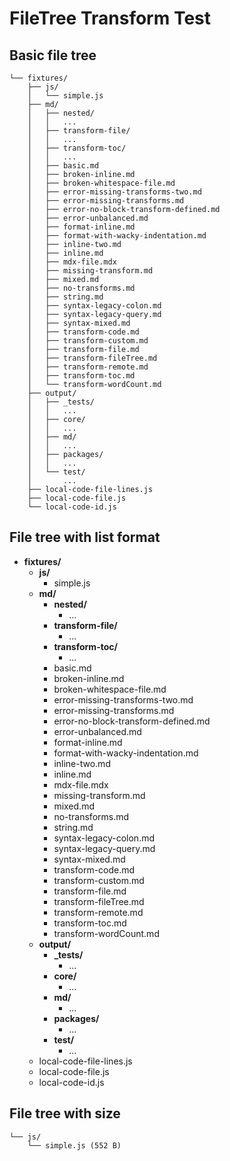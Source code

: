 # FileTree Transform Test

## Basic file tree

<!-- docs fileTree src="../../fixtures" maxDepth=2 -->
```
└── fixtures/
    ├── js/
    │   └── simple.js
    ├── md/
    │   ├── nested/
    │   │   ...
    │   ├── transform-file/
    │   │   ...
    │   ├── transform-toc/
    │   │   ...
    │   ├── basic.md
    │   ├── broken-inline.md
    │   ├── broken-whitespace-file.md
    │   ├── error-missing-transforms-two.md
    │   ├── error-missing-transforms.md
    │   ├── error-no-block-transform-defined.md
    │   ├── error-unbalanced.md
    │   ├── format-inline.md
    │   ├── format-with-wacky-indentation.md
    │   ├── inline-two.md
    │   ├── inline.md
    │   ├── mdx-file.mdx
    │   ├── missing-transform.md
    │   ├── mixed.md
    │   ├── no-transforms.md
    │   ├── string.md
    │   ├── syntax-legacy-colon.md
    │   ├── syntax-legacy-query.md
    │   ├── syntax-mixed.md
    │   ├── transform-code.md
    │   ├── transform-custom.md
    │   ├── transform-file.md
    │   ├── transform-fileTree.md
    │   ├── transform-remote.md
    │   ├── transform-toc.md
    │   └── transform-wordCount.md
    ├── output/
    │   ├── _tests/
    │   │   ...
    │   ├── core/
    │   │   ...
    │   ├── md/
    │   │   ...
    │   ├── packages/
    │   │   ...
    │   └── test/
    │       ...
    ├── local-code-file-lines.js
    ├── local-code-file.js
    └── local-code-id.js
```
<!-- /docs -->

## File tree with list format

<!-- docs fileTree src="../../fixtures" maxDepth=2 format="list" -->
- **fixtures/**
  - **js/**
    - simple.js
  - **md/**
    - **nested/**
      - ...
    - **transform-file/**
      - ...
    - **transform-toc/**
      - ...
    - basic.md
    - broken-inline.md
    - broken-whitespace-file.md
    - error-missing-transforms-two.md
    - error-missing-transforms.md
    - error-no-block-transform-defined.md
    - error-unbalanced.md
    - format-inline.md
    - format-with-wacky-indentation.md
    - inline-two.md
    - inline.md
    - mdx-file.mdx
    - missing-transform.md
    - mixed.md
    - no-transforms.md
    - string.md
    - syntax-legacy-colon.md
    - syntax-legacy-query.md
    - syntax-mixed.md
    - transform-code.md
    - transform-custom.md
    - transform-file.md
    - transform-fileTree.md
    - transform-remote.md
    - transform-toc.md
    - transform-wordCount.md
  - **output/**
    - **_tests/**
      - ...
    - **core/**
      - ...
    - **md/**
      - ...
    - **packages/**
      - ...
    - **test/**
      - ...
  - local-code-file-lines.js
  - local-code-file.js
  - local-code-id.js
<!-- /docs -->

## File tree with size

<!-- docs fileTree src="../../fixtures/js" showSize=true -->
```
└── js/
    └── simple.js (552 B)
```
<!-- /docs -->